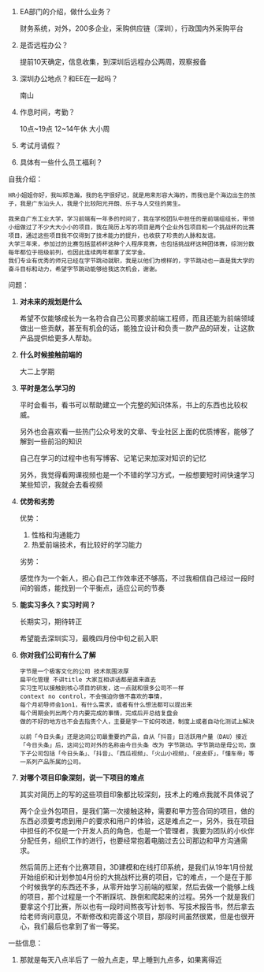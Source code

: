 1. EA部门的介绍，做什么业务？

   财务系统，对外，200多企业，采购供应链（深圳），行政国内外采购平台

2. 是否远程办公？

   提前10天确定，信息收集，到深圳后远程办公两周，观察报备

3. 深圳办公地点？和EE在一起吗？

   南山

4. 作息时间，考勤？

   10点~19点   12~14午休 大小周

5. 考试月请假？

   

6. 具体有一些什么员工福利？



自我介绍：

```
HR小姐姐你好，我叫郑浩瀚，我的名字很好记，就是用来形容大海的，而我也是个海边出生的孩子，我是广东汕头人，我是个比较阳光开朗、乐于与人交往的男生。

我来自广东工业大学，学习前端有一年多的时间了，我在学校团队中担任的是前端组组长，带领小组做过了不少大大小小的项目，我在简历上写的项目是两个企业外包项目和一个挑战杯的比赛项目，通过这些项目我不仅得到了技术能力的提升，也收获了珍贵的人脉和友谊。
大学三年来，参加过的比赛包括蓝桥杯这种个人程序竞赛，也包括挑战杯这种团体赛，综测分数每年都位于班级前列，也因此连续两年都拿了奖学金。
我们专业有优秀的师兄已经在字节跳动就职，我是以他们为榜样的，字节跳动也一直是我大学的奋斗目标和动力，希望字节跳动能够给我这次机会，谢谢。
```

问题：

1. **对未来的规划是什么**

   希望不仅能够成长为一名符合自己公司要求前端工程师，而且还能为前端领域做出一些贡献，甚至有机会的话，能独立设计和负责一款产品的研发，让这款产品提供给更多人帮助。

2. **什么时候接触前端的**

   大二上学期

3. **平时是怎么学习的**

   平时会看书，看书可以帮助建立一个完整的知识体系，书上的东西也比较权威。

   另外也会喜欢看一些热门公众号发的文章、专业社区上面的优质博客，能够了解到一些前沿的知识

   自己在学习的过程中也有写博客、记笔记来加深对知识的记忆

   另外，我觉得看网课视频也是一个不错的学习方式，一般想要短时间快速学习某些知识，我就会去看视频

4. **优势和劣势**

   优势：

   1. 性格和沟通能力
   2. 热爱前端技术，有比较好的学习能力

   劣势：

   感觉作为一个新人，担心自己工作效率还不够高，不过我相信自己经过一段时间的锻炼，能找到一个平衡点，适应公司的节奏

5. **能实习多久？实习时间？**

   长期实习，期待转正

   希望能去深圳实习，最晚四月份中旬之前入职

6. **你对我们公司有什么了解**

   ```
   字节是一个极客文化的公司 技术氛围浓厚
   扁平化管理 不讲title 大家互相讲话都是直来直去
   实习生可以接触到核心项目的研发，这一点就和很多公司不一样
   context no control，不会强迫你做不喜欢的事情，
   每个月初导师会1on1，有什么需求，或者有什么想法都可以提出来
   每个周期会列出两个月内要完成的事情，完成后开总结复盘会
   做的不好的地方也不会去指责个人，主要是学一下如何改进，制度上或者自动化测试上解决
   
   以前「今日头条」还是这间公司最重要的产品，自从「抖音」日活跃用户量（DAU）接近「今日头条」后，这间公司对外的名称由今日头条 改为 字节跳动。字节跳动是母公司，旗下子公司包括「今日头条」、「抖音」、「西瓜视频」、「火山小视频」、「皮皮虾」，「懂车帝」等一系列产品所属的公司。
   ```

7. **对哪个项目印象深刻，说一下项目的难点**

   其实对简历上的写的这些项目印象都比较深刻，技术上的难点我就不具体说了

   两个企业外包项目，是我们第一次接触这种，需要和甲方签合同的项目，做的东西必须要考虑到用户的要求和用户的体验，这是难点之一，另外，我在项目中担任的不仅是一个开发人员的角色，也是一个管理者，我要为团队的小伙伴分配任务，组织工作的进行，也要经常抱着电脑过去公司那边和甲方沟通需求。

   然后简历上还有个比赛项目，3D建模和在线打印系统，是我们从19年1月份就开始组织和计划参加4月份的大挑战杯比赛的项目，它的难点，一个是在于那个时候我学的东西还不多，从零开始学习前端的框架，然后去做一个能够上线的项目，那个过程是一个不断踩坑、跌倒和爬起来的过程。另外一个就是我们要拿这个打比赛，所以也有一段时间熬夜写计划书、写技术报告书，然后拿去给老师询问意见，不断修改和完善这个项目，那段时间虽然很累，但是也很开心，我们最后也拿到了省一等奖。













一些信息：

1. 那就是每天八点半后了 一般九点走，早上睡到九点多，如果离得近